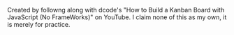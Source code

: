 Created by followng along with dcode's "How to Build a Kanban Board with JavaScript (No FrameWorks)" on YouTube. I claim none of this as my own, it is merely for practice.